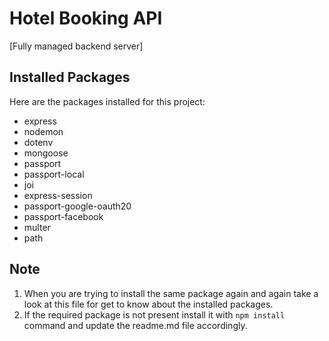 # Hotel Booking API

[Fully managed backend server]

## Installed Packages

Here are the packages installed for this project:

- express
- nodemon
- dotenv
- mongoose
- passport
- passport-local
- joi
- express-session
- passport-google-oauth20
- passport-facebook
- multer
- path

## Note

1. When you are trying to install the same package again and again take a look at this file for get to know about the installed packages.
2. If the required package is not present install it with ```npm install``` command and update the readme.md file accordingly.
